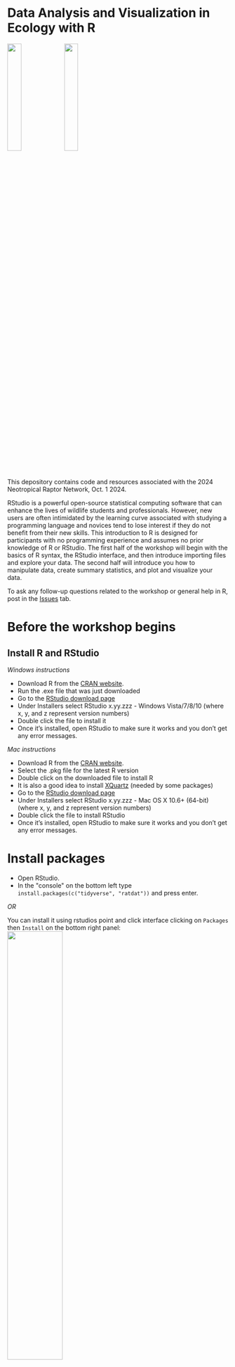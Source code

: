 # Data Analysis and Visualization in Ecology with R

<img src="archive/fig/NRN_logo.png" width="25%"/>
<img src="archive/fig/Rlogo.png" width="25%"/>

This depository contains code and resources associated with the 2024 Neotropical Raptor Network, Oct. 1 2024. 

RStudio is a powerful open-source statistical computing software that can enhance the lives of wildlife
students and professionals. However, new users are often intimidated by the learning curve associated
with studying a programming language and novices tend to lose interest if they do not benefit from their new skills. This introduction to R is designed for participants with no programming experience and assumes no prior knowledge of R or RStudio. The first half of the workshop will begin with the basics of R syntax, the RStudio interface, and then introduce importing files and explore your data. 
The second half will introduce you how to manipulate data, create summary statistics, and plot and visualize your data.

To ask any follow-up questions related to the workshop or general help in R, post in the [Issues](https://github.com/birderboone/Intro_to_R-NRN-2024/issues) tab.

# Before the workshop begins

## Install R and RStudio

*Windows instructions*

- Download R from the [CRAN website](https://cran.r-project.org/bin/windows/base/).
- Run the .exe file that was just downloaded
- Go to the [RStudio download page](https://posit.co/download/rstudio-desktop/#download)
- Under Installers select RStudio x.yy.zzz - Windows Vista/7/8/10 (where x, y, and z represent version numbers)
- Double click the file to install it
- Once it’s installed, open RStudio to make sure it works and you don’t get any error messages.

*Mac instructions*

- Download R from the [CRAN website](https://cran.r-project.org/bin/macosx/).
- Select the .pkg file for the latest R version
- Double click on the downloaded file to install R
- It is also a good idea to install [XQuartz](https://www.xquartz.org/) (needed by some packages)
- Go to the [RStudio download page](https://posit.co/download/rstudio-desktop/#download)
- Under Installers select RStudio x.yy.zzz - Mac OS X 10.6+ (64-bit) (where x, y, and z represent version numbers)
- Double click the file to install RStudio
- Once it’s installed, open RStudio to make sure it works and you don’t get any error messages.
# Install packages

- Open RStudio. 
- In the "console" on the bottom left type `install.packages(c("tidyverse", "ratdat"))` and press enter.


*OR*  

You can install it using rstudios point and click interface clicking on `Packages` then `Install` on the bottom right panel:  
<img src="archive/fig/install_package.png" width="50%"/>

--------------

Then typing in the package name and click `Install`  
<img src="archive/fig/install_package2.png" width="50%"/>

--------------

** Note: If you are on windows you may be prompted while installing packages to install R tools. You can do so by going to the 'Install R Tools' here:
https://cran.r-project.org/bin/windows/Rtools/rtools44/rtools.html **  

## Check that packages installed correctly

You can check if the packages installed correctly by typing in the console and pressing enter: `library(tidyverse)`, `library(ratdat)`  

If your packages loaded correctly your console should look roughly like this:
<img src="archive/fig/libary_loaded.png" width="100%"/>

# Download this repository

We're going to use resources in this repository for our workshop, so you'll need to download it to your desktop.

- At the top of the [repository page](https://github.com/birderboone/Intro_to_R_NRN_2024) click `Code` and then click `Download ZIP`

<img src="archive/fig/download-repo.PNG" width="50%"/>

----------------

# Instrucciones en español

## Instalación de R y RStudio

*Instrucciones para Windows*

- R se puede descargar aquí: [Sitio web de CRAN](https://cran.r-project.org/bin/windows/base/).
- Ejecute el archivo .exe.
- RStudio se puede descargar aquí: [Página de descarga de RStudio](https://posit.co/download/rstudio-desktop/#download).
- Ejecute el archivo llamado RStudio x.yy.zzz - Windows Vista/7/8/10 (x, y, z son los números de versión).
- Después de la instalación, abra RStudio para verificar que funcione.

*Instrucciones para Mac*

- R se puede descargar aquí: [Sitio web de CRAN](https://cran.r-project.org/bin/macosx/).  
- Ejecute la última versión .pkg.
- También es recomendable descargar el software [XQuartz](https://www.xquartz.org/) (necesario para algunos paquetes).  
- RStudio se puede descargar aquí: [Página de descarga de RStudio](https://posit.co/download/rstudio-desktop/#download).  
- Ejecute el archivo llamado RStudio x.yy.zzz - Mac OS X 10.6+ (64-bit) (x, y, z son los números de versión).  
- Después de la instalación, abra RStudio para verificar que funcione.

## Instalar los paquetes

- Abra RStudio.  
- En la "consola", en la esquina inferior izquierda, escriba `install.packages(c("tidyverse", "ratdat"))` y pulse "enter".

*O*  

Instale usando RStudio. Pulse `Packages` y luego `Install` en la esquina inferior derecha:  
<img src="archive/fig/install_package.png" width="50%"/>  

--------------

Escriba el nombre del paquete y pulse `Install`:  
<img src="archive/fig/install_package2.png" width="50%"/>

--------------

**Nota: Para Windows, también debe instalar 'RTools'. Puede descargar 'RTools' aquí:  
https://cran.r-project.org/bin/windows/Rtools/rtools44/rtools.html**  

## Verificar si los paquetes se instalaron correctamente

Escriba en la consola y pulse 'Enter': `library(tidyverse)`, `library(ratdat)`.  

La consola se verá así:  
<img src="archive/fig/libary_loaded.png" width="100%"/>

## Descargar el repositorio

Descárguelo para usarlo en el taller:

- En la parte superior de la página del [repositorio](https://github.com/birderboone/Intro_to_R_NRN_2024), pulse `Code` y luego `Download ZIP`.

<img src="archive/fig/download-repo.PNG" width="50%"/>

